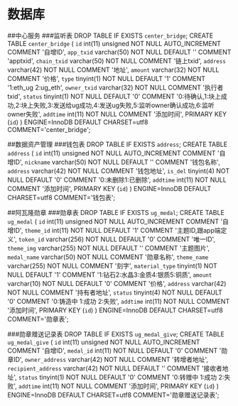 # 数据库
##中心服务
###监听表
    DROP TABLE IF EXISTS `center_bridge`;
    CREATE TABLE `center_bridge` (
      `id` int(11) unsigned NOT NULL AUTO_INCREMENT COMMENT '自增ID',
      `app_txid` varchar(50) NOT NULL DEFAULT '' COMMENT 'apptxid',
      `chain_txid` varchar(50) NOT NULL COMMENT '链上txid',
      `address` varchar(42) NOT NULL COMMENT '地址',
      `amount` varchar(32) NOT NULL COMMENT '价格',
      `type` tinyint(1) NOT NULL DEFAULT '1' COMMENT '1:eth_ug 2:ug_eth',
      `owner_txid` varchar(32) NOT NULL COMMENT '执行者txid',
      `status` tinyint(1) NOT NULL DEFAULT '0' COMMENT '0:待确认,1:块上成功,2:块上失败,3:发送给ug成功,4:发送ug失败,5:监听owner确认成功,6:监听owner失败',
      `addtime` int(11) NOT NULL COMMENT '添加时间',
      PRIMARY KEY (`id`)
    ) ENGINE=InnoDB DEFAULT CHARSET=utf8 COMMENT='center_bridge';
   
##数据资产管理
###钱包表
    DROP TABLE IF EXISTS `address`;
    CREATE TABLE `address` (
      `id` int(11) unsigned NOT NULL AUTO_INCREMENT COMMENT '自增ID',
      `nickname` varchar(50) NOT NULL DEFAULT '' COMMENT '钱包名称',
      `address` varchar(42) NOT NULL COMMENT '钱包地址',
      `is_del` tinyint(4) NOT NULL DEFAULT '0' COMMENT '0:未删除1:已删除',
      `addtime` int(11) NOT NULL COMMENT '添加时间',
      PRIMARY KEY (`id`)
    ) ENGINE=InnoDB DEFAULT CHARSET=utf8 COMMENT='钱包表';

##阿瓦隆勋章
###勋章表
    DROP TABLE IF EXISTS `ug_medal`;
    CREATE TABLE `ug_medal` (
      `id` int(11) unsigned NOT NULL AUTO_INCREMENT COMMENT '自增ID',
      `theme_id` int(11) NOT NULL DEFAULT '1' COMMENT '主题ID,跟app端定义',
      `token_id` varchar(256) NOT NULL DEFAULT '0' COMMENT '唯一ID',
      `theme_img` varchar(255) NOT NULL DEFAULT '' COMMENT '主题图片',
      `medal_name` varchar(50) NOT NULL  COMMENT '勋章名称',
      `theme_name` varchar(255) NOT NULL  COMMENT '刻字',
      `material_type` tinyint(1) NOT NULL DEFAULT '1' COMMENT '1:钻石2:水晶3:金质4:银质5:铜质',
      `amount` varchar(10) NOT NULL DEFAULT '0'  COMMENT '价格',
      `address` varchar(42) NOT NULL  COMMENT '持有者地址',
      `status` tinyint(4) NOT NULL DEFAULT '0' COMMENT '0:铸造中 1:成功 2:失败',
      `addtime` int(11) NOT NULL COMMENT '添加时间',
      PRIMARY KEY (`id`)
    ) ENGINE=InnoDB DEFAULT CHARSET=utf8 COMMENT='勋章表';

###勋章赠送记录表
    DROP TABLE IF EXISTS `ug_medal_give`;
    CREATE TABLE `ug_medal_give` (
      `id` int(11) unsigned NOT NULL AUTO_INCREMENT COMMENT '自增ID',
      `medal_id` int(11) NOT NULL DEFAULT '0' COMMENT '勋章ID',
      `owner_address` varchar(42) NOT NULL  COMMENT '转增者地址',
      `recipient_address` varchar(42) NOT NULL DEFAULT ''  COMMENT '接收者地址',
      `status` tinyint(1) NOT NULL DEFAULT '0' COMMENT '0:转赠中 1:成功 2:失败',
      `addtime` int(11) NOT NULL COMMENT '添加时间',
      PRIMARY KEY (`id`)
    ) ENGINE=InnoDB DEFAULT CHARSET=utf8 COMMENT='勋章赠送记录表';